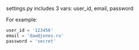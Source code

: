 settings.py includes 3 vars:
user_id, email, password

For example:
```python
user_id = '123456'
email = 'daw@jones.ru'
password = 'secret'
```